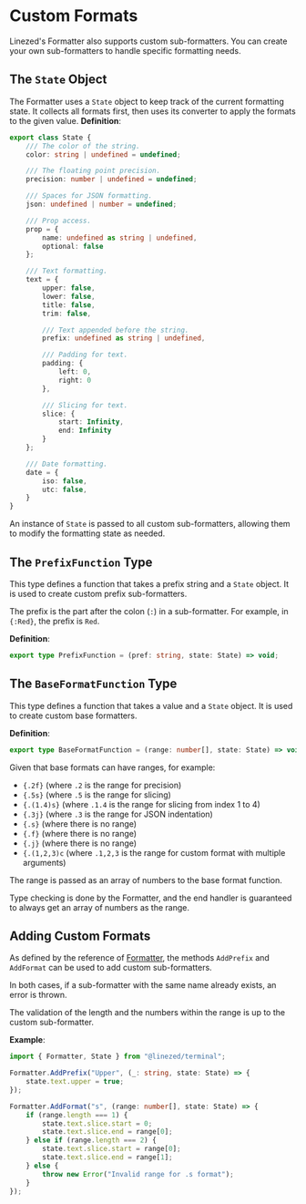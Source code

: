 # Custom Formats

Linezed's Formatter also supports custom sub-formatters.
You can create your own sub-formatters to handle specific formatting needs.

## The `State` Object

The Formatter uses a `State` object to keep track of the current formatting state.
It collects all formats first, then uses its converter to apply the formats to the given value.
**Definition**:

```ts
export class State {
    /// The color of the string.
    color: string | undefined = undefined;

    /// The floating point precision.
    precision: number | undefined = undefined;

    /// Spaces for JSON formatting.
    json: undefined | number = undefined;

    /// Prop access.
    prop = {
        name: undefined as string | undefined,
        optional: false
    };

    /// Text formatting.
    text = {
        upper: false,
        lower: false,
        title: false,
        trim: false,

        /// Text appended before the string.
        prefix: undefined as string | undefined,

        /// Padding for text.
        padding: {
            left: 0,
            right: 0
        },

        /// Slicing for text.
        slice: {
            start: Infinity,
            end: Infinity
        }
    };

    /// Date formatting.
    date = {
        iso: false,
        utc: false,
    }
}
```

An instance of `State` is passed to all custom sub-formatters, allowing them to modify
the formatting state as needed.

## The `PrefixFunction` Type

This type defines a function that takes a prefix string and a `State` object.
It is used to create custom prefix sub-formatters.

The prefix is the part after the colon (`:`) in a sub-formatter.
For example, in `{:Red}`, the prefix is `Red`.

**Definition**:

```ts
export type PrefixFunction = (pref: string, state: State) => void;
```

## The `BaseFormatFunction` Type

This type defines a function that takes a value and a `State` object.
It is used to create custom base formatters.

**Definition**:

```ts
export type BaseFormatFunction = (range: number[], state: State) => void;
```

Given that base formats can have ranges, for example:

- `{.2f}` (where `.2` is the range for precision)
- `{.5s}` (where `.5` is the range for slicing)
- `{.(1.4)s}` (where `.1.4` is the range for slicing from index 1 to 4)
- `{.3j}` (where `.3` is the range for JSON indentation)
- `{.s}` (where there is no range)
- `{.f}` (where there is no range)
- `{.j}` (where there is no range)
- `{.(1,2,3)c` (where `.1,2,3` is the range for custom format with multiple arguments)

The range is passed as an array of numbers to the base format function.

Type checking is done by the Formatter, and the end handler is guaranteed
to always get an array of numbers as the range.

## Adding Custom Formats

As defined by the reference of [Formatter](/contents/reference/formatter),
the methods `AddPrefix` and `AddFormat` can be used to add custom sub-formatters.

In both cases, if a sub-formatter with the same name already exists, an error is thrown.

The validation of the length and the numbers within the range is up to the custom sub-formatter.

**Example**:

```ts
import { Formatter, State } from "@linezed/terminal";

Formatter.AddPrefix("Upper", (_: string, state: State) => {
    state.text.upper = true;
});

Formatter.AddFormat("s", (range: number[], state: State) => {
    if (range.length === 1) {
        state.text.slice.start = 0;
        state.text.slice.end = range[0];
    } else if (range.length === 2) {
        state.text.slice.start = range[0];
        state.text.slice.end = range[1];
    } else {
        throw new Error("Invalid range for .s format");
    }
});
```